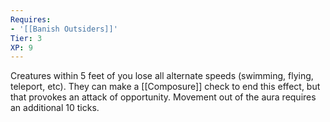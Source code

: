 ```yaml
---
Requires:
- '[[Banish Outsiders]]'
Tier: 3
XP: 9
---
```


Creatures within 5 feet of you lose all alternate speeds (swimming, flying, teleport, etc). They can make a [[Composure]] check to end this effect, but that provokes an attack of opportunity. Movement out of the aura requires an additional 10 ticks.